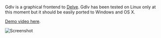 Gdlv is a graphical frontend to [Delve](https://github.com/derekparker/delve). Gdlv has been tested on Linux only at this moment but it should be easily ported to Windows and OS X.

[Demo video here](https://raw.githubusercontent.com/aarzilli/gdlv/master/doc/screencast.webm).

![Screenshot](https://raw.githubusercontent.com/aarzilli/gdlv/master/doc/screen.png)

